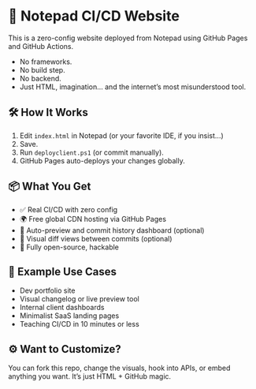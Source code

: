 # 🚀 Notepad CI/CD Website

This is a zero-config website deployed from Notepad using GitHub Pages and GitHub Actions.

- No frameworks.
- No build step.
- No backend.
- Just HTML, imagination… and the internet’s most misunderstood tool.

## 🛠 How It Works

1. Edit `index.html` in Notepad (or your favorite IDE, if you insist...)
2. Save.
3. Run `deployclient.ps1` (or commit manually).
4. GitHub Pages auto-deploys your changes globally.

## 📦 What You Get

- ✅ Real CI/CD with zero config
- 🌍 Free global CDN hosting via GitHub Pages
- 🔄 Auto-preview and commit history dashboard (optional)
- 🧪 Visual diff views between commits (optional)
- 🎨 Fully open-source, hackable

## 🧪 Example Use Cases

- Dev portfolio site
- Visual changelog or live preview tool
- Internal client dashboards
- Minimalist SaaS landing pages
- Teaching CI/CD in 10 minutes or less

## ⚙️ Want to Customize?

You can fork this repo, change the visuals, hook into APIs, or embed anything you want.
It’s just HTML + GitHub magic.

